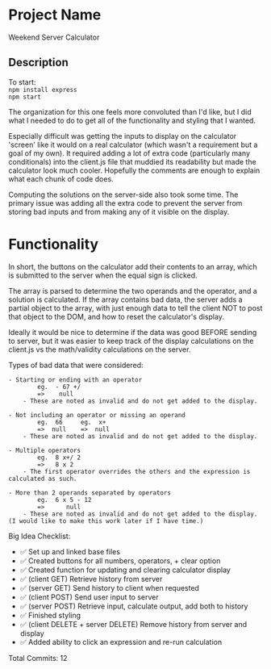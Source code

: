 # Project Name
Weekend Server Calculator

## Description
To start: 
    <br />`npm install express`
    <br />`npm start`

The organization for this one feels more convoluted than I'd like, but I did what I needed to do to get all of the functionality and styling that I wanted. 

Especially difficult was getting the inputs to display on the calculator 'screen' like it would on a real calculator (which wasn't a requirement but a goal of my own). It required adding a lot of extra code (particularly many conditionals) into the client.js file that muddied its readability but made the calculator look much cooler. Hopefully the comments are enough to explain what each chunk of code does.

Computing the solutions on the server-side also took some time. The primary issue was adding all the extra code to prevent the server from storing bad inputs and from making any of it visible on the display.

# Functionality
In short, the buttons on the calculator add their contents to an array, which is submitted to the server when the equal sign is clicked. 

The array is parsed to determine the two operands and the operator, and a solution is calculated. If the array contains bad data, the server adds a partial object to the array, with just enough data to tell the client NOT to post that object to the DOM, and how to reset the calculator's display. 

Ideally it would be nice to determine if the data was good BEFORE sending to server, but it was easier to keep track of the display calculations on the client.js vs the math/validity calculations on the server.

Types of bad data that were considered: 

    - Starting or ending with an operator 
            eg.  - 67 +/
            =>    null
        - These are noted as invalid and do not get added to the display.
    
    - Not including an operator or missing an operand
            eg.  66     eg.  x+
            =>  null    =>  null
        - These are noted as invalid and do not get added to the display.

    - Multiple operators
            eg.  8 x+/ 2
            =>   8 x 2
        - The first operator overrides the others and the expression is calculated as such. 

    - More than 2 operands separated by operators
            eg.  6 x 5 - 12
            =>      null
        - These are noted as invalid and do not get added to the display. (I would like to make this work later if I have time.)

Big Idea Checklist:
- ✅ Set up and linked base files
- ✅ Created buttons for all numbers, operators, + clear option 
- ✅ Created function for updating and clearing calculator display
- ✅ (client GET) Retrieve history from server 
- ✅ (server GET) Send history to client when requested
- ✅ (client POST) Send user input to server 
- ✅ (server POST) Retrieve input, calculate output, add both to history
- ✅ Finished styling 
- ✅ (client DELETE + server DELETE) Remove history from server and display
- ✅ Added ability to click an expression and re-run calculation

Total Commits: 12
